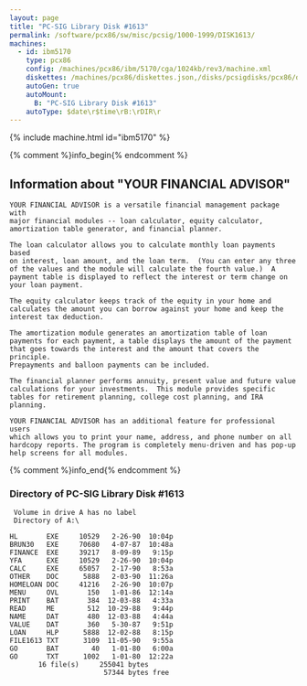 ```yaml
---
layout: page
title: "PC-SIG Library Disk #1613"
permalink: /software/pcx86/sw/misc/pcsig/1000-1999/DISK1613/
machines:
  - id: ibm5170
    type: pcx86
    config: /machines/pcx86/ibm/5170/cga/1024kb/rev3/machine.xml
    diskettes: /machines/pcx86/diskettes.json,/disks/pcsigdisks/pcx86/diskettes.json
    autoGen: true
    autoMount:
      B: "PC-SIG Library Disk #1613"
    autoType: $date\r$time\rB:\rDIR\r
---
```


{% include machine.html id="ibm5170" %}

{% comment %}info_begin{% endcomment %}

## Information about "YOUR FINANCIAL ADVISOR"

    YOUR FINANCIAL ADVISOR is a versatile financial management package with
    major financial modules -- loan calculator, equity calculator,
    amortization table generator, and financial planner.
    
    The loan calculator allows you to calculate monthly loan payments based
    on interest, loan amount, and the loan term.  (You can enter any three
    of the values and the module will calculate the fourth value.)  A
    payment table is displayed to reflect the interest or term change on
    your loan payment.
    
    The equity calculator keeps track of the equity in your home and
    calculates the amount you can borrow against your home and keep the
    interest tax deduction.
    
    The amortization module generates an amortization table of loan
    payments for each payment, a table displays the amount of the payment
    that goes towards the interest and the amount that covers the principle.
    Prepayments and balloon payments can be included.
    
    The financial planner performs annuity, present value and future value
    calculations for your investments.  This module provides specific
    tables for retirement planning, college cost planning, and IRA planning.
    
    YOUR FINANCIAL ADVISOR has an additional feature for professional users
    which allows you to print your name, address, and phone number on all
    hardcopy reports. The program is completely menu-driven and has pop-up
    help screens for all modules.
{% comment %}info_end{% endcomment %}


### Directory of PC-SIG Library Disk #1613

     Volume in drive A has no label
     Directory of A:\

    HL       EXE     10529   2-26-90  10:04p
    BRUN30   EXE     70680   4-07-87  10:48a
    FINANCE  EXE     39217   8-09-89   9:15p
    YFA      EXE     10529   2-26-90  10:04p
    CALC     EXE     65057   2-17-90   8:53a
    OTHER    DOC      5888   2-03-90  11:26a
    HOMELOAN DOC     41216   2-26-90  10:07p
    MENU     OVL       150   1-01-86  12:14a
    PRINT    BAT       384  12-03-88   4:33a
    READ     ME        512  10-29-88   9:44p
    NAME     DAT       480  12-03-88   4:44a
    VALUE    DAT       360   5-30-87   9:51p
    LOAN     HLP      5888  12-02-88   8:15p
    FILE1613 TXT      3109  11-05-90   9:55a
    GO       BAT        40   1-01-80   6:00a
    GO       TXT      1002   1-01-80  12:22a
           16 file(s)     255041 bytes
                           57344 bytes free

